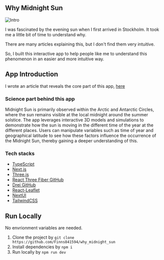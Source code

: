 ## Why Midnight Sun

![Intro](./public/whyMidnightSun.gif)

I was fascinated by the evening sun when I first arrived in Stockholm. It took me a little bit of time to understand why.

There are many articles explaining this, but I don't find them very intuitive.

So, I built this interactive app to help people like me to understand this phenomenon in an easier and more intuitive way.

## App Introduction

I wrote an article that reveals the core part of this app, [here](https://dirt-woodwind-424.notion.site/Why-Midnight-Sun-Dev-Notes-f6bfb29cc9af46a4b9dac9f4f5441e87?pvs=25)

### Science part behind this app

Midnight Sun is primarily observed within the Arctic and Antarctic Circles, where the sun remains visible at the local midnight around the summer solstice. The app leverages interactive 3D models and simulations to demonstrate how the sun is moving in the different time of the year at the different places. Users can manipulate variables such as time of year and geographical latitude to see how these factors influence the occurrence of the Midnight Sun, thereby gaining a deeper understanding of this.

### Tech stacks

- [TypeScript](https://www.typescriptlang.org)
- [Next.js](https://nextjs.org)
- [Three.js](https://threejs.org)
- [React Three Fiber GitHub](https://github.com/pmndrs/react-three-fiber)
- [Drei GitHub](https://github.com/pmndrs/drei)
- [React-Leaflet](https://react-leaflet.js.org)
- [NextUI](https://nextui.org)
- [TailwindCSS](https://tailwindcss.com)

## Run Locally

No envrionment variables are needed.

1. Clone the project by `git clone https://github.com/Finns841594/why_midnight_sun`
2. Install dependencies by `npm i`
3. Run locally by `npm run dev`
